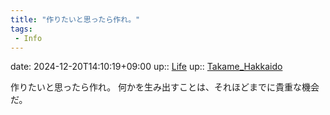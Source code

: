 ```yaml
---
title: "作りたいと思ったら作れ。"
tags:
 - Info
---
```


date: 2024-12-20T14:10:19+09:00
up:: [Life](../Bar/Novel/Chaos/Life.md)
up:: [Takame_Hakkaido](../Bar/Novel/Nacaria/Takame_Hakkaido.md)

作りたいと思ったら作れ。
何かを生み出すことは、それほどまでに貴重な機会だ。